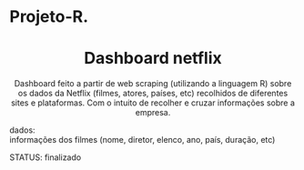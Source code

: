 # Projeto-R.
<h1 align="center"> Dashboard netflix</h1>
<p align="center"> Dashboard feito a partir de web scraping (utilizando a linguagem R) sobre os dados da Netflix (filmes, atores, países, etc)
recolhidos de diferentes sites e plataformas. Com o intuito de recolher e cruzar informações sobre a empresa. 
 
 dados: <br>
 informações dos filmes (nome, diretor, elenco, ano, país, duração, etc) <br>

 
STATUS: finalizado </p>

